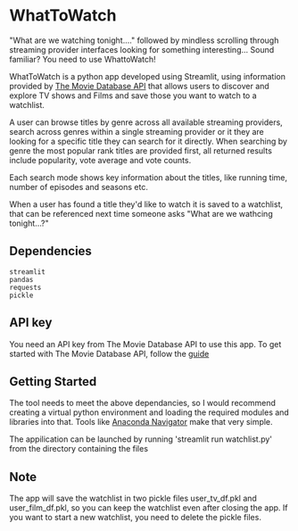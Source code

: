 # WhatToWatch

"What are we watching tonight...." followed by mindless scrolling through streaming provider interfaces looking for something interesting...  Sound familiar?  You need to use WhattoWatch!

WhatToWatch is a python app developed using Streamlit, using information provided by [The Movie Database API](https://www.themoviedb.org/) that allows users to discover and explore TV shows and Films and save those you want to watch to a watchlist.

A user can browse titles by genre across all available streaming providers, search across genres within a single streaming provider or it they are looking for a specific title they can search for it directly.  When searching by genre the most popular rank titles are provided first, all returned results include popularity, vote average and vote counts. 

Each search mode shows key information about the titles, like running time, number of episodes and seasons etc.

When a user has found a title they'd like to watch it is saved to a watchlist, that can be referenced next time someone asks "What are we wathcing tonight...?"

## Dependencies

    streamlit
    pandas
    requests
    pickle

## API key

You need an API key from The Movie Database API to use this app. To get started with The Movie Database API, follow the [guide](https://developers.themoviedb.org/3/getting-started/introduction)

## Getting Started

The tool needs to meet the above dependancies, so I would recommend creating a virtual python environment and loading the required modules and libraries into that.  Tools like [Anaconda Navigator](https://docs.anaconda.com/navigator/index.html) make that very simple.

The appilication can be launched by running 'streamlit run watchlist.py' from the directory containing the files




## Note

The app will save the watchlist in two pickle files user_tv_df.pkl and user_film_df.pkl, so you can keep the watchlist even after closing the app. If you want to start a new watchlist, you need to delete the pickle files.

